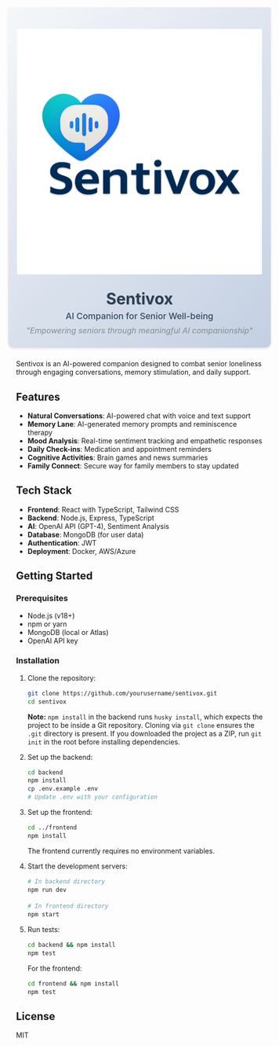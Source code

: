 <div style="background: linear-gradient(135deg, #f5f7fa 0%, #c3cfe2 100%); padding: 1.5rem 1rem; margin: -1rem -1rem 1.5rem -1rem; border-radius: 0 0 10px 10px; box-shadow: 0 2px 4px rgba(0, 0, 0, 0.1);">
  <div style="max-width: 1000px; margin: 0 auto; text-align: center;">
    <div style="display: flex; flex-direction: column; align-items: center;">
      <div style="width: 100%; display: flex; justify-content: center; padding: 20px 0 30px 0;">
        <img 
          src=".github/images/logo.png" 
          alt="Sentivox Logo" 
          style="width: 500px; max-width: 100%; height: auto; display: block;"
        />
      </div>
      <div style="padding: 0 1rem;">
        <h1 style="
          font-size: 2rem; 
          margin: 0 0 0.3rem 0;
          color: #2c3e50;
          font-weight: 700;
          text-shadow: 1px 1px 2px rgba(0,0,0,0.1);
        ">Sentivox</h1>
        <p style="
          font-size: 1.1rem; 
          margin: 0 0 0.5rem 0;
          color: #34495e;
          font-weight: 500;
        ">
          AI Companion for Senior Well-being
        </p>
        <p style="
          font-style: italic; 
          font-size: 1rem; 
          color: #7f8c8d;
          max-width: 600px;
          margin: 0 auto;
          line-height: 1.4;
        ">
          "Empowering seniors through meaningful AI companionship"
        </p>
      </div>
    </div>
  </div>
</div>


Sentivox is an AI-powered companion designed to combat senior loneliness through engaging conversations, memory stimulation, and daily support.

## Features

- **Natural Conversations**: AI-powered chat with voice and text support
- **Memory Lane**: AI-generated memory prompts and reminiscence therapy
- **Mood Analysis**: Real-time sentiment tracking and empathetic responses
- **Daily Check-ins**: Medication and appointment reminders
- **Cognitive Activities**: Brain games and news summaries
- **Family Connect**: Secure way for family members to stay updated

## Tech Stack

- **Frontend**: React with TypeScript, Tailwind CSS
- **Backend**: Node.js, Express, TypeScript
- **AI**: OpenAI API (GPT-4), Sentiment Analysis
- **Database**: MongoDB (for user data)
- **Authentication**: JWT
- **Deployment**: Docker, AWS/Azure

## Getting Started

### Prerequisites

- Node.js (v18+)
- npm or yarn
- MongoDB (local or Atlas)
- OpenAI API key

### Installation

1. Clone the repository:
   ```bash
   git clone https://github.com/yourusername/sentivox.git
   cd sentivox
   ```
   **Note:** `npm install` in the backend runs `husky install`, which expects
   the project to be inside a Git repository. Cloning via `git clone` ensures
   the `.git` directory is present. If you downloaded the project as a ZIP,
   run `git init` in the root before installing dependencies.

2. Set up the backend:
   ```bash
   cd backend
   npm install
   cp .env.example .env
   # Update .env with your configuration
   ```

3. Set up the frontend:
   ```bash
   cd ../frontend
   npm install
   ```
   The frontend currently requires no environment variables.

4. Start the development servers:
   ```bash
   # In backend directory
   npm run dev

   # In frontend directory
   npm start
   ```

5. Run tests:
   ```bash
   cd backend && npm install
   npm test
   ```

   For the frontend:
   ```bash
   cd frontend && npm install
   npm test
   ```

## License

MIT
